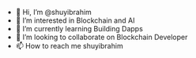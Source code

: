 - 👋 Hi, I’m @shuyibrahim
- 👀 I’m interested in Blockchain and AI
- 🌱 I’m currently learning Building Dapps 
- 💞️ I’m looking to collaborate on Blockchain Developer
- 📫 How to reach me shuyibrahim

<!---
shuyibrahim/shuyibrahim is a ✨ special ✨ repository because its `README.md` (this file) appears on your GitHub profile.
You can click the Preview link to take a look at your changes.
--->
